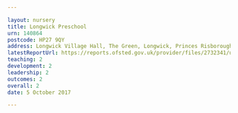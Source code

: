 ```yaml
---

layout: nursery
title: Longwick Preschool
urn: 140864
postcode: HP27 9QY
address: Longwick Village Hall, The Green, Longwick, Princes Risborough, Buckinghamshire, HP27 9QY
latestReportUrl: https://reports.ofsted.gov.uk/provider/files/2732341/urn/140864.pdf
teaching: 2
development: 2
leadership: 2
outcomes: 2
overall: 2
date: 5 October 2017

---
```

